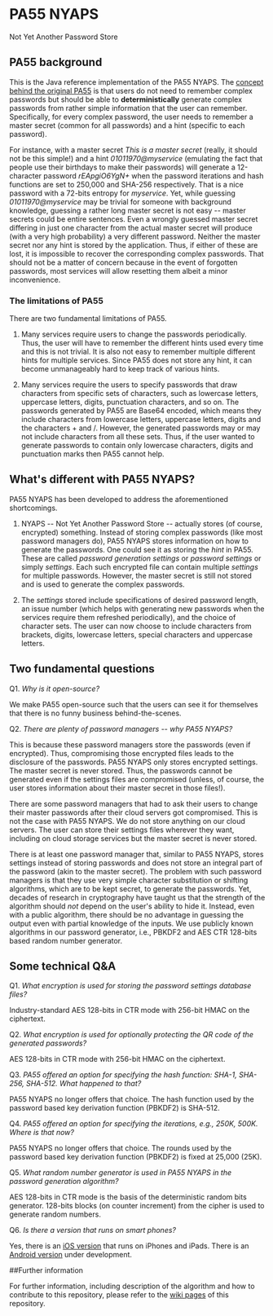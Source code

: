 # PA55 NYAPS
Not Yet Another Password Store

## PA55 background

This is the Java reference implementation of the PA55 NYAPS. The [concept behind the original PA55](http://pa55.github.io/pa55/) is that users do not need to remember complex passwords but should be able to **deterministically** generate complex passwords from rather simple information that the user can remember. Specifically, for every complex password, the user needs to remember a master secret (common for all passwords) and a hint (specific to each password).

For instance, with a master secret _This is a master secret_ (really, it should not be this simple!) and a hint _01011970@myservice_ (emulating the fact that people use their birthdays to make their passwords) will generate a 12-character password _rEApgiO6YgN+_ when the password iterations and hash functions are set to 250,000 and SHA-256 respectively. That is a nice password with a 72-bits entropy for _myservice_. Yet, while guessing _01011970@myservice_ may be trivial for someone with background knowledge, guessing a rather long master secret is not easy -- master secrets could be entire sentences. Even a wrongly guessed master secret differing in just one character from the actual master secret will produce (with a very high probability) a very different password. Neither the master secret nor any hint is stored by the application. Thus, if either of these are lost, it is impossible to recover the corresponding complex passwords. That should not be a matter of concern because in the event of forgotten passwords, most services will allow resetting them albeit a minor inconvenience.

### The limitations of PA55

There are two fundamental limitations of PA55.

1. Many services require users to change the passwords periodically. Thus, the user will have to remember the different hints used every time and this is not trivial. It is also not easy to remember multiple different hints for multiple services. Since PA55 does not store any hint, it can become unmanageably hard to keep track of various hints.

2. Many services require the users to specify passwords that draw characters from specific sets of characters, such as lowercase letters, uppercase letters, digits, punctuation characters, and so on. The passwords generated by PA55 are Base64 encoded, which means they include characters from lowercase letters, uppercase letters, digits and the characters + and /. However, the generated passwords may or may not include characters from all these sets. Thus, if the user wanted to generate passwords to contain only lowercase characters, digits and punctuation marks then PA55 cannot help.

## What's different with PA55 NYAPS?

PA55 NYAPS has been developed to address the aforementioned shortcomings.

1. NYAPS -- Not Yet Another Password Store -- actually stores (of course, encrypted) something. Instead of storing complex passwords (like most password managers do), PA55 NYAPS stores information on how to generate the passwords. One could see it as storing the _hint_ in PA55. These are called _password generation settings_ or _password settings_ or simply _settings_. Each such encrypted file can contain multiple _settings_ for multiple passwords. However, the master secret is still not stored and is used to generate the complex passwords.

2. The _settings_ stored include specifications of desired password length, an issue number (which helps with generating new passwords when the services require them refreshed periodically), and the choice of character sets. The user can now choose to include characters from brackets, digits, lowercase letters, special characters and uppercase letters.

## Two fundamental questions

Q1. *Why is it open-source?*

We make PA55 open-source such that the users can see it for themselves that there is no funny business behind-the-scenes.

Q2. *There are plenty of password managers -- why PA55 NYAPS?*

This is because these password managers store the passwords (even if encrypted). Thus, compromising those encrypted files leads to the disclosure of the passwords. PA55 NYAPS only stores encrypted settings. The master secret is never stored. Thus, the passwords cannot be generated even if the settings files are compromised (unless, of course, the user stores information about their master secret in those files!).

There are some password managers that had to ask their users to change their master passwords after their cloud servers got compromised. This is not the case with PA55 NYAPS. We do not store anything on our cloud servers. The user can store their settings files wherever they want, including on cloud storage services but the master secret is never stored.

There is at least one password manager that, similar to PA55 NYAPS, stores settings instead of storing passwords and does not store an integral part of the password (akin to the master secret). The problem with such password managers is that they use very simple character substitution or shifting algorithms, which are to be kept secret, to generate the passwords. Yet, decades of research in cryptography have taught us that the strength of the algorithm should _not_ depend on the user's ability to hide it. Instead, even with a public algorithm, there should be no advantage in guessing the output even with partial knowledge of the inputs. We use publicly known algorithms in our password generator, i.e., PBKDF2 and AES CTR 128-bits based random number generator.

## Some technical Q&A

Q1. *What encryption is used for storing the password settings database files?*

Industry-standard AES 128-bits in CTR mode with 256-bit HMAC on the ciphertext.

Q2. *What encryption is used for _optionally protecting_ the QR code of the generated passwords?*

AES 128-bits in CTR mode with 256-bit HMAC on the ciphertext.

Q3. *PA55 offered an option for specifying the hash function: SHA-1, SHA-256, SHA-512. What happened to that?*

PA55 NYAPS no longer offers that choice. The hash function used by the password based key derivation function (PBKDF2) is SHA-512.

Q4. *PA55 offered an option for specifying the iterations, e.g., 250K, 500K. Where is that now?*

PA55 NYAPS no longer offers that choice. The rounds used by the password based key derivation function (PBKDF2) is fixed at 25,000 (25K).

Q5. *What random number generator is used in PA55 NYAPS in the password generation algorithm?*

AES 128-bits in CTR mode is the basis of the deterministic random bits generator. 128-bits blocks (on counter increment) from the cipher is used to generate random numbers.

Q6. *Is there a version that runs on smart phones?*

Yes, there is an [iOS version](https://github.com/pa55/pa55nyaps-ios) that runs on iPhones and iPads. There is an [Android version](https://github.com/pa55/pa55nyaps-android) under development.

##Further information

For further information, including description of the algorithm and how to contribute to this repository, please refer to the [wiki pages](https://github.com/pa55/pa55nyaps/wiki) of this repository.
